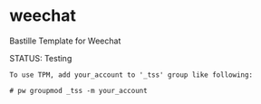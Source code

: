 # weechat
Bastille Template for Weechat

 STATUS:  Testing

	To use TPM, add your_account to '_tss' group like following:
 
	# pw groupmod _tss -m your_account


